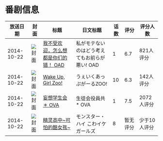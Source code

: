 # 番剧信息

|放送日期|封面|标题|日文标题|话数|评分|评分人数|
|---|---|---|---|---|---|---|
|2014-10-22|![封面](https://lain.bgm.tv/pic/cover/c/c0/0d/82896_Vu2ww.jpg)|[我不受欢迎，怎么想都是你们的错！ OAD](https://bangumi.tv/subject/82896)|私がモテないのはどう考えてもお前らが悪い! OAD|1|6.7|821人评分|
|2014-10-22|![封面](https://lain.bgm.tv/pic/cover/c/c1/c8/110641_vvzpb.jpg)|[Wake Up, Girl Zoo!](https://bangumi.tv/subject/110641)|うぇいくあっぷがーるZOO!|10|6.3|142人评分|
|2014-10-22|![封面](https://lain.bgm.tv/pic/cover/c/ad/97/116225_hp7Pv.jpg)|[妄想学生会＊ OVA](https://bangumi.tv/subject/116225)|生徒会役員共* OVA|1|7.5|2072人评分|
|2014-10-22|![封面](https://lain.bgm.tv/pic/cover/c/21/48/238440_IKBrJ.jpg)|[精灵高中~可怕的酷女孩~](https://bangumi.tv/subject/238440)|モンスター・ハイ こわイケガールズ|8|暂无评分|少于10人评分|
